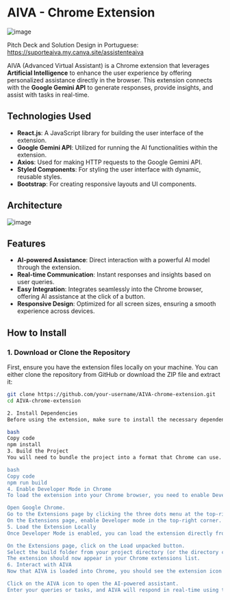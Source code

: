 # AIVA - Chrome Extension

![image](https://github.com/user-attachments/assets/90b2d8a9-e1e1-4701-ac98-be51b17e94bd)

Pitch Deck and Solution Design in Portuguese: https://suporteaiva.my.canva.site/assistenteaiva

AIVA (Advanced Virtual Assistant) is a Chrome extension that leverages **Artificial Intelligence** to enhance the user experience by offering personalized assistance directly in the browser. This extension connects with the **Google Gemini API** to generate responses, provide insights, and assist with tasks in real-time.

## Technologies Used

- **React.js**: A JavaScript library for building the user interface of the extension.
- **Google Gemini API**: Utilized for running the AI functionalities within the extension.
- **Axios**: Used for making HTTP requests to the Google Gemini API.
- **Styled Components**: For styling the user interface with dynamic, reusable styles.
- **Bootstrap**: For creating responsive layouts and UI components.

## Architecture

![image](https://github.com/user-attachments/assets/ea7337d5-ca40-46cc-bc1c-930f988309e7)

## Features

- **AI-powered Assistance**: Direct interaction with a powerful AI model through the extension.
- **Real-time Communication**: Instant responses and insights based on user queries.
- **Easy Integration**: Integrates seamlessly into the Chrome browser, offering AI assistance at the click of a button.
- **Responsive Design**: Optimized for all screen sizes, ensuring a smooth experience across devices.

## How to Install

### 1. Download or Clone the Repository

First, ensure you have the extension files locally on your machine. You can either clone the repository from GitHub or download the ZIP file and extract it:

```bash
git clone https://github.com/your-username/AIVA-chrome-extension.git
cd AIVA-chrome-extension

2. Install Dependencies
Before using the extension, make sure to install the necessary dependencies. This project requires Node.js and Axios. To install the dependencies, run:

bash
Copy code
npm install
3. Build the Project
You will need to bundle the project into a format that Chrome can use. Depending on your setup, you can use a bundler like webpack to create the necessary build files. If you've already set up the project for production, you should have the build folder ready to go.

bash
Copy code
npm run build
4. Enable Developer Mode in Chrome
To load the extension into your Chrome browser, you need to enable Developer Mode:

Open Google Chrome.
Go to the Extensions page by clicking the three dots menu at the top-right corner of Chrome and selecting More tools > Extensions.
On the Extensions page, enable Developer mode in the top-right corner.
5. Load the Extension Locally
Once Developer Mode is enabled, you can load the extension directly from your local files:

On the Extensions page, click on the Load unpacked button.
Select the build folder from your project directory (or the directory containing the extension files).
The extension should now appear in your Chrome extensions list.
6. Interact with AIVA
Now that AIVA is loaded into Chrome, you should see the extension icon in the top-right corner of your browser.

Click on the AIVA icon to open the AI-powered assistant.
Enter your queries or tasks, and AIVA will respond in real-time using the Google Gemini API.
